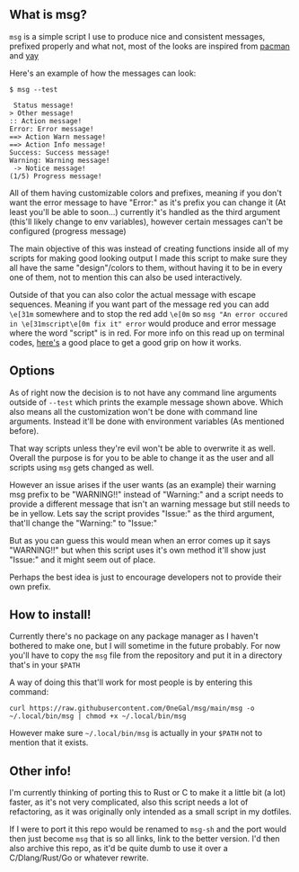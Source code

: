 ## What is msg?

`msg` is a simple script I use to produce nice and consistent messages, prefixed properly and what not, most of the looks are inspired from [pacman](https://wiki.archlinux.org/index.php/Pacman) and [yay](https://github.com/Jguer/yay)

Here's an example of how the messages can look:

```
$ msg --test

 Status message!
> Other message!
:: Action message!
Error: Error message!
==> Action Warn message!
==> Action Info message!
Success: Success message!
Warning: Warning message!
 -> Notice message!
(1/5) Progress message!
```

All of them having customizable colors and prefixes, meaning if you don't want the error message to have "Error:" as it's prefix you can change it (At least you'll be able to soon...) currently it's handled as the third argument (this'll likely change to env variables), however certain messages can't be configured (progress message)

The main objective of this was instead of creating functions inside all of my scripts for making good looking output I made this script to make sure they all have the same "design"/colors to them, without having it to be in every one of them, not to mention this can also be used interactively. 

<!-- I haven't switched it to POSIX sh yet, will do soon.
Furthermore if you have Dash or a minimal `/bin/sh` symlink 
-->

Outside of that you can also color the actual message with escape sequences. Meaning if you want part of the message red you can add `\e[31m` somewhere and to stop the red add `\e[0m` so `msg "An error occured in \e[31mscript\e[0m fix it" error` would produce and error message where the word "script" is in red. For more info on this read up on terminal codes, [here's](https://wiki.bash-hackers.org/scripting/terminalcodes) a good place to get a good grip on how it works.

## Options

As of right now the decision is to not have any command line arguments outside of `--test` which prints the example message shown above. Which also means all the customization won't be done with command line arguments. Instead it'll be done with environment variables (As mentioned before).

That way scripts unless they're evil won't be able to overwrite it as well. Overall the purpose is for you to be able to change it as the user and all scripts using `msg` gets changed as well.

However an issue arises if the user wants (as an example) their warning msg prefix to be "WARNING!!" instead of "Warning:" and a script needs to provide a different message that isn't an warning message but still needs to be in yellow. Lets say the script provides "Issue:" as the third argument, that'll change the "Warning:" to "Issue:"

But as you can guess this would mean when an error comes up it says "WARNING!!" but when this script uses it's own method it'll show just "Issue:" and it might seem out of place.

Perhaps the best idea is just to encourage developers not to provide their own prefix.

## How to install!

Currently there's no package on any package manager as I haven't bothered to make one, but I will sometime in the future probably. For now you'll have to copy the `msg` file from the repository and put it in a directory that's in your `$PATH`

A way of doing this that'll work for most people is by entering this command:
```
curl https://raw.githubusercontent.com/0neGal/msg/main/msg -o ~/.local/bin/msg | chmod +x ~/.local/bin/msg
```

However make sure `~/.local/bin/msg` is actually in your `$PATH` not to mention that it exists.

## Other info!

I'm currently thinking of porting this to Rust or C to make it a little bit (a lot) faster, as it's not very complicated, also this script needs a lot of refactoring, as it was originally only intended as a small script in my dotfiles.

If I were to port it this repo would be renamed to `msg-sh` and the port would then just become `msg` that is so all links, link to the better version. I'd then also archive this repo, as it'd be quite dumb to use it over a C/Dlang/Rust/Go or whatever rewrite.
